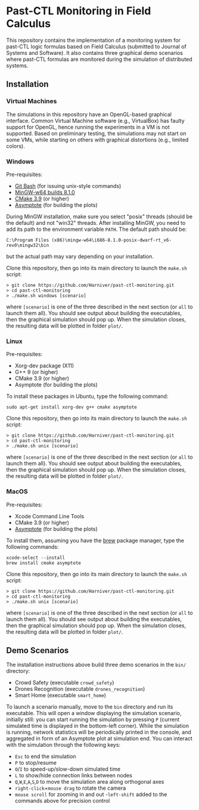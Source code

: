 # Past-CTL Monitoring in Field Calculus

This repository contains the implementation of a monitoring system for past-CTL logic formulas based on Field Calculus (submitted to Journal of Systems and Software). It also contains three graphical demo scenarios where past-CTL formulas are monitored during the simulation of distributed systems.

## Installation

### Virtual Machines

The simulations in this repository have an OpenGL-based graphical interface. Common Virtual Machine software (e.g., VirtualBox) has faulty support for OpenGL, hence running the experiments in a VM is not supported. Based on preliminary testing, the simulations may not start on some VMs, while starting on others with graphical distortions (e.g., limited colors).

### Windows

Pre-requisites:
- [Git Bash](https://gitforwindows.org) (for issuing unix-style commands)
- [MinGW-w64 builds 8.1.0](http://mingw-w64.org/doku.php/download/mingw-builds)
- [CMake 3.9](https://cmake.org) (or higher)
- [Asymptote](http://asymptote.sourceforge.io) (for building the plots)

During MinGW installation, make sure you select "posix" threads (should be the default) and not "win32" threads. After installing MinGW, you need to add its path to the environment variable `PATH`. The default path should be:
```
C:\Program Files (x86)\mingw-w64\i686-8.1.0-posix-dwarf-rt_v6-rev0\mingw32\bin
```
but the actual path may vary depending on your installation.

Clone this repository, then go into its main directory to launch the `make.sh` script:
```
> git clone https://github.com/Harniver/past-ctl-monitoring.git
> cd past-ctl-monitoring
> ./make.sh windows [scenario]
```
where `[scenario]` is one of the three described in the next section (or `all` to launch them all). You should see output about building the executables, then the graphical simulation should pop up. When the simulation closes, the resulting data will be plotted in folder `plot/`.

### Linux

Pre-requisites:
- Xorg-dev package (X11)
- G++ 9 (or higher)
- CMake 3.9 (or higher)
- Asymptote (for building the plots)

To install these packages in Ubuntu, type the following command:
```
sudo apt-get install xorg-dev g++ cmake asymptote
```

Clone this repository, then go into its main directory to launch the `make.sh` script:
```
> git clone https://github.com/Harniver/past-ctl-monitoring.git
> cd past-ctl-monitoring
> ./make.sh unix [scenario]
```
where `[scenario]` is one of the three described in the next section (or `all` to launch them all). You should see output about building the executables, then the graphical simulation should pop up. When the simulation closes, the resulting data will be plotted in folder `plot/`.

### MacOS

Pre-requisites:
- Xcode Command Line Tools
- CMake 3.9 (or higher)
- [Asymptote](http://asymptote.sourceforge.io) (for building the plots)

To install them, assuming you have the [brew](https://brew.sh) package manager, type the following commands:
```
xcode-select --install
brew install cmake asymptote
```

Clone this repository, then go into its main directory to launch the `make.sh` script:
```
> git clone https://github.com/Harniver/past-ctl-monitoring.git
> cd past-ctl-monitoring
> ./make.sh unix [scenario]
```
where `[scenario]` is one of the three described in the next section (or `all` to launch them all). You should see output about building the executables, then the graphical simulation should pop up. When the simulation closes, the resulting data will be plotted in folder `plot/`.

## Demo Scenarios

The installation instructions above build three demo scenarios in the `bin/` directory:
- Crowd Safety (executable `crowd_safety`)
- Drones Recognition (executable `drones_recognition`)
- Smart Home (executable `smart_home`)

To launch a scenario manually, move to the `bin` directory and run its executable. This will open a window displaying the simulation scenario, initially still: you can start running the simulation by pressing `P` (current simulated time is displayed in the bottom-left corner). While the simulation is running, network statistics will be periodically printed in the console, and aggregated in form of an Asymptote plot at simulation end. You can interact with the simulation through the following keys:
- `Esc` to end the simulation
- `P` to stop/resume
- `O`/`I` to speed-up/slow-down simulated time
- `L` to show/hide connection links between nodes
- `Q`,`W`,`E`,`A`,`S`,`D` to move the simulation area along orthogonal axes
- `right-click`+`mouse drag` to rotate the camera
- `mouse scroll` for zooming in and out
-`left-shift` added to the commands above for precision control
